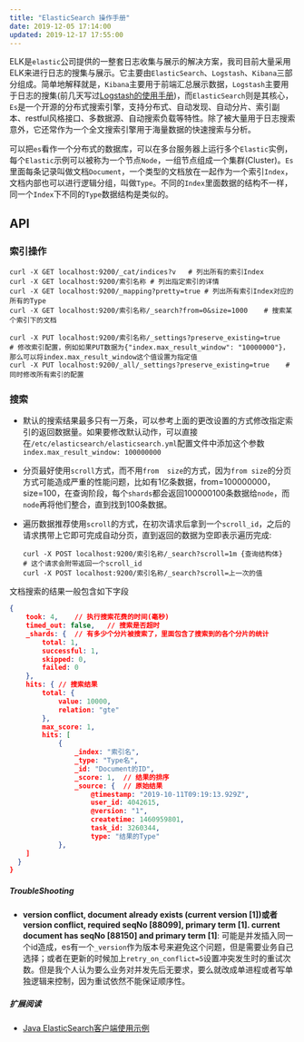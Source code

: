 ```yaml
---
title: "ElasticSearch 操作手册"
date: 2019-12-05 17:14:00
updated: 2019-12-17 17:55:00
---
```

ELK是`elastic`公司提供的一整套日志收集与展示的解决方案，我司目前大量采用ELK来进行日志的搜集与展示。它主要由`ElasticSearch`、`Logstash`、`Kibana`三部分组成。简单地解释就是，`Kibana`主要用于前端汇总展示数据，`Logstash`主要用于日志的搜集(前几天写过[Logstash的使用手册](https://haofly.net/logstash/))，而`ElasticSearch`则是其核心，`Es`是一个开源的分布式搜索引擎，支持分布式、自动发现、自动分片、索引副本、restful风格接口、多数据源、自动搜索负载等特性。除了被大量用于日志搜索意外，它还常作为一个全文搜索引擎用于海量数据的快速搜索与分析。

可以把`es`看作一个分布式的数据库，可以在多台服务器上运行多个`Elastic`实例，每个`Elastic`示例可以被称为一个节点`Node`，一组节点组成一个集群(Cluster)。`Es`里面每条记录叫做文档`Document`，一个类型的文档放在一起作为一个索引`Index`，文档内部也可以进行逻辑分组，叫做`Type`。不同的`Index`里面数据的结构不一样，同一个`Index`下不同的`Type`数据结构是类似的。

## API

### 索引操作

<!--more-->

```shell
curl -X GET localhost:9200/_cat/indices?v	# 列出所有的索引Index
curl -X GET localhost:9200/索引名称	# 列出指定索引的详情
curl -X GET localhost:9200/_mapping?pretty=true # 列出所有索引Index对应的所有的Type
curl -X GET localhost:9200/索引名称/_search?from=0&size=1000	# 搜索某个索引下的文档

curl -X PUT localhost:9200/索引名称/_settings?preserve_existing=true	# 修改索引配置，例如如果PUT数据为{"index.max_result_window": "10000000"}，那么可以将index.max_result_window这个值设置为指定值
curl -X PUT localhost:9200/_all/_settings?preserve_existing=true	# 同时修改所有索引的配置
```

### 搜索

- 默认的搜索结果最多只有一万条，可以参考上面的更改设置的方式修改指定索引的返回数据量。如果要修改默认动作，可以直接在`/etc/elasticsearch/elasticsearch.yml`配置文件中添加这个参数`index.max_result_window: 100000000`

- 分页最好使用`scroll`方式，而不用`from  size`的方式，因为`from size`的分页方式可能造成严重的性能问题，比如有1亿条数据，from=100000000，size=100，在查询阶段，每个`shards`都会返回100000100条数据给`node`，而`node`再将他们整合，直到找到100条数据。

- 遍历数据推荐使用`scroll`的方式，在初次请求后拿到一个`scroll_id`，之后的请求携带上它即可完成自动分页，直到返回的数据为空即表示遍历完成:

  ```shell
  curl -X POST localhost:9200/索引名称/_search?scroll=1m {查询结构体}	# 这个请求会附带返回一个scroll_id
  curl -X POST localhost:9200/索引名称/_search?scroll=上一次的值
  ```

文档搜索的结果一般包含如下字段

```json
{
	took: 4,	// 执行搜索花费的时间(毫秒)
	timed_out: false,	// 搜索是否超时
	_shards: {	// 有多少个分片被搜索了，里面包含了搜索到的各个分片的统计
		total: 1,
		successful: 1,
		skipped: 0,
		failed: 0
	},
	hits: {	// 搜索结果
		total: {
			value: 10000,
			relation: "gte"
		},
		max_score: 1,
		hits: [
			{
				_index: "索引名",
				_type: "Type名",
				_id: "Document的ID",
				_score: 1,	// 结果的排序
				_source: {	// 原始结果
					@timestamp: "2019-10-11T09:19:13.929Z",
					user_id: 4042615,
					@version: "1",
					createtime: 1460959801,
					task_id: 3260344,
					type: "结果的Type"
			},
    ]
  }
}
```

##### TroubleShooting

- **version conflict, document already exists (current version [1])或者version conflict, required seqNo [88099], primary term [1]. current document has seqNo [88150] and primary term [1]**: 可能是并发插入同一个id造成，es有一个`_version`作为版本号来避免这个问题，但是需要业务自己选择；或者在更新的时候加上`retry_on_conflict=5`设置冲突发生时的重试次数。但是我个人认为要么业务对并发先后无要求，要么就改成单进程或者写单独逻辑来控制，因为重试依然不能保证顺序性。

##### 扩展阅读

- [Java ElasticSearch客户端使用示例](https://haofly.net/java-es/)